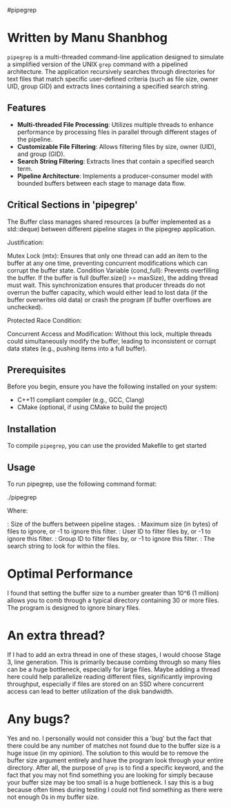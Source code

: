 #pipegrep

# Written by Manu Shanbhog 

`pipegrep` is a multi-threaded command-line application designed to simulate a simplified version of the UNIX `grep` command with a pipelined architecture. The application recursively searches through directories for text files that match specific user-defined criteria (such as file size, owner UID, group GID) and extracts lines containing a specified search string.

## Features

- **Multi-threaded File Processing**: Utilizes multiple threads to enhance performance by processing files in parallel through different stages of the pipeline.
- **Customizable File Filtering**: Allows filtering files by size, owner (UID), and group (GID).
- **Search String Filtering**: Extracts lines that contain a specified search term.
- **Pipeline Architecture**: Implements a producer-consumer model with bounded buffers between each stage to manage data flow.

## Critical Sections in 'pipegrep'

The Buffer class manages shared resources (a buffer implemented as a std::deque) between different pipeline stages in the pipegrep application.

Justification:

Mutex Lock (mtx): Ensures that only one thread can add an item to the buffer at any one time, preventing concurrent modifications which can corrupt the buffer state.
Condition Variable (cond_full): Prevents overfilling the buffer. If the buffer is full (buffer.size() >= maxSize), the adding thread must wait. This synchronization ensures that producer threads do not overrun the buffer capacity, which would either lead to lost data (if the buffer overwrites old data) or crash the program (if buffer overflows are unchecked).

Protected Race Condition:

Concurrent Access and Modification: Without this lock, multiple threads could simultaneously modify the buffer, leading to inconsistent or corrupt data states (e.g., pushing items into a full buffer).

## Prerequisites

Before you begin, ensure you have the following installed on your system:

- C++11 compliant compiler (e.g., GCC, Clang)
- CMake (optional, if using CMake to build the project)

## Installation

To compile `pipegrep`, you can use the provided Makefile to get started

## Usage

To run pipegrep, use the following command format:

./pipegrep <buffsize> <filesize> <uid> <gid> <string>

Where:

<buffsize>: Size of the buffers between pipeline stages.
<filesize>: Maximum size (in bytes) of files to ignore, or -1 to ignore this filter.
<uid>: User ID to filter files by, or -1 to ignore this filter.
<gid>: Group ID to filter files by, or -1 to ignore this filter.
<string>: The search string to look for within the files.

# Optimal Performance

I found that setting the buffer size to a number greater than 10^6 (1 million) allows you to comb through a typical directory containing 30 or more files. The program is designed to ignore binary files.

# An extra thread?

If I had to add an extra thread in one of these stages, I would choose Stage 3, line generation. This is primarily because combing through so many files can be a huge bottleneck, especially for large files. Maybe adding a thread here could help parallelize reading different files, significantly improving throughput, especially if files are stored on an SSD where concurrent access can lead to better utilization of the disk bandwidth.

# Any bugs?

Yes and no. I personally would not consider this a 'bug' but the fact that there could be any number of matches not found due to the buffer size is a huge issue (in my opinion). The solution to this would be to remove the buffer size argument entirely and have the program look through your entire directory. After all, the purpose of `grep` is to find a specific keyword, and the fact that you may not find something you are looking for simply because your buffer size may be too small is a huge bottleneck. I say this is a bug because often times during testing I could not find something as there were not enough 0s in my buffer size.

